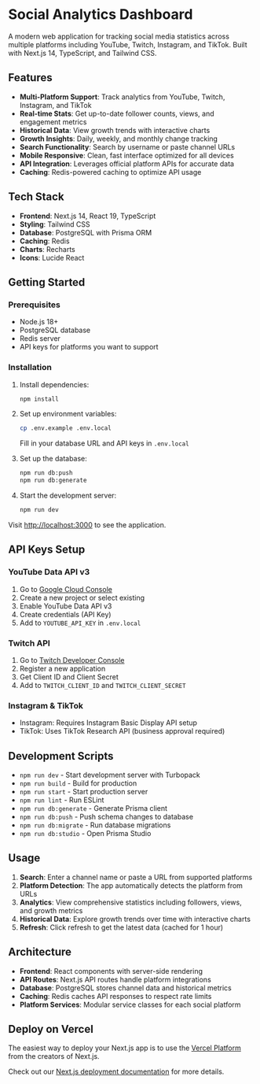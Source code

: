 # Social Analytics Dashboard

A modern web application for tracking social media statistics across multiple platforms including YouTube, Twitch, Instagram, and TikTok. Built with Next.js 14, TypeScript, and Tailwind CSS.

## Features

- **Multi-Platform Support**: Track analytics from YouTube, Twitch, Instagram, and TikTok
- **Real-time Stats**: Get up-to-date follower counts, views, and engagement metrics
- **Historical Data**: View growth trends with interactive charts
- **Growth Insights**: Daily, weekly, and monthly change tracking
- **Search Functionality**: Search by username or paste channel URLs
- **Mobile Responsive**: Clean, fast interface optimized for all devices
- **API Integration**: Leverages official platform APIs for accurate data
- **Caching**: Redis-powered caching to optimize API usage

## Tech Stack

- **Frontend**: Next.js 14, React 19, TypeScript
- **Styling**: Tailwind CSS
- **Database**: PostgreSQL with Prisma ORM
- **Caching**: Redis
- **Charts**: Recharts
- **Icons**: Lucide React

## Getting Started

### Prerequisites

- Node.js 18+ 
- PostgreSQL database
- Redis server
- API keys for platforms you want to support

### Installation

1. Install dependencies:
   ```bash
   npm install
   ```

2. Set up environment variables:
   ```bash
   cp .env.example .env.local
   ```
   
   Fill in your database URL and API keys in `.env.local`

3. Set up the database:
   ```bash
   npm run db:push
   npm run db:generate
   ```

4. Start the development server:
   ```bash
   npm run dev
   ```

Visit [http://localhost:3000](http://localhost:3000) to see the application.

## API Keys Setup

### YouTube Data API v3
1. Go to [Google Cloud Console](https://console.cloud.google.com/)
2. Create a new project or select existing
3. Enable YouTube Data API v3
4. Create credentials (API Key)
5. Add to `YOUTUBE_API_KEY` in `.env.local`

### Twitch API
1. Go to [Twitch Developer Console](https://dev.twitch.tv/console)
2. Register a new application
3. Get Client ID and Client Secret
4. Add to `TWITCH_CLIENT_ID` and `TWITCH_CLIENT_SECRET`

### Instagram & TikTok
- Instagram: Requires Instagram Basic Display API setup
- TikTok: Uses TikTok Research API (business approval required)

## Development Scripts

- `npm run dev` - Start development server with Turbopack
- `npm run build` - Build for production
- `npm run start` - Start production server
- `npm run lint` - Run ESLint
- `npm run db:generate` - Generate Prisma client
- `npm run db:push` - Push schema changes to database
- `npm run db:migrate` - Run database migrations
- `npm run db:studio` - Open Prisma Studio

## Usage

1. **Search**: Enter a channel name or paste a URL from supported platforms
2. **Platform Detection**: The app automatically detects the platform from URLs
3. **Analytics**: View comprehensive statistics including followers, views, and growth metrics
4. **Historical Data**: Explore growth trends over time with interactive charts
5. **Refresh**: Click refresh to get the latest data (cached for 1 hour)

## Architecture

- **Frontend**: React components with server-side rendering
- **API Routes**: Next.js API routes handle platform integrations
- **Database**: PostgreSQL stores channel data and historical metrics
- **Caching**: Redis caches API responses to respect rate limits
- **Platform Services**: Modular service classes for each social platform

## Deploy on Vercel

The easiest way to deploy your Next.js app is to use the [Vercel Platform](https://vercel.com/new?utm_medium=default-template&filter=next.js&utm_source=create-next-app&utm_campaign=create-next-app-readme) from the creators of Next.js.

Check out our [Next.js deployment documentation](https://nextjs.org/docs/app/building-your-application/deploying) for more details.
